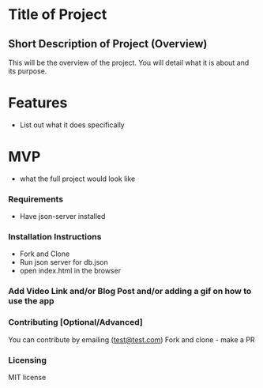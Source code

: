 # Title of Project
## Short Description of Project (Overview)
This will be the overview of the project. You will detail what it is about and its purpose. 

# Features
* List out what it does specifically

# MVP
* what the full project would look like

### Requirements
* Have json-server installed

### Installation Instructions
* Fork and Clone
* Run json server for db.json
* open index.html in the browser

### Add Video Link and/or Blog Post and/or adding a gif on how to use the app

### Contributing [Optional/Advanced]
You can contribute by emailing (test@test.com)
Fork and clone - make a PR

### Licensing
MIT license